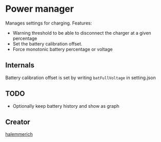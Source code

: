 # Power manager

Manages settings for charging.
Features:
* Warning threshold to be able to disconnect the charger at a given percentage
* Set the battery calibration offset.
* Force monotonic battery percentage or voltage

## Internals

Battery calibration offset is set by writing `batFullVoltage` in setting.json 

## TODO

* Optionally keep battery history and show as graph

## Creator

[halemmerich](https://github.com/halemmerich)
